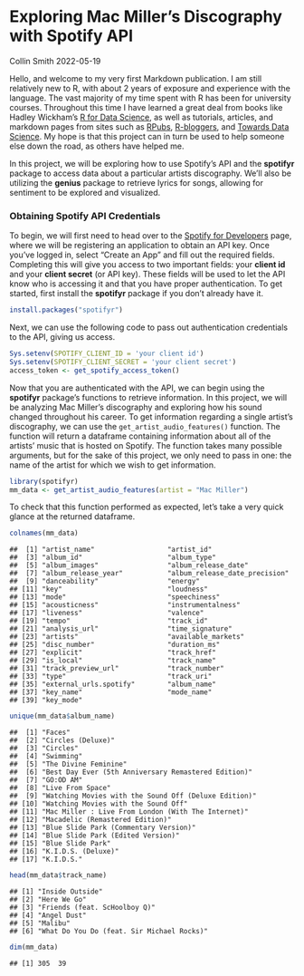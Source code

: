 Exploring Mac Miller’s Discography with Spotify API
================
Collin Smith
2022-05-19

Hello, and welcome to my very first Markdown publication. I am still
relatively new to R, with about 2 years of exposure and experience with
the language. The vast majority of my time spent with R has been for
university courses. Throughout this time I have learned a great deal
from books like Hadley Wickham’s [R for Data
Science](https://r4ds.had.co.nz/), as well as tutorials, articles, and
markdown pages from sites such as [RPubs](https://rpubs.com/),
[R-bloggers](https://www.r-bloggers.com/), and [Towards Data
Science](https://towardsdatascience.com/). My hope is that this project
can in turn be used to help someone else down the road, as others have
helped me.

In this project, we will be exploring how to use Spotify’s API and the
**spotifyr** package to access data about a particular artists
discography. We’ll also be utilizing the **genius** package to retrieve
lyrics for songs, allowing for sentiment to be explored and visualized.

### Obtaining Spotify API Credentials

To begin, we will first need to head over to the [Spotify for
Developers](https://developer.spotify.com/dashboard/) page, where we
will be registering an application to obtain an API key. Once you’ve
logged in, select “Create an App” and fill out the required fields.
Completing this will give you access to two important fields: your
**client id** and your **client secret** (or API key). These fields will
be used to let the API know who is accessing it and that you have proper
authentication. To get started, first install the **spotifyr** package
if you don’t already have it.

``` r
install.packages("spotifyr")
```

Next, we can use the following code to pass out authentication
credentials to the API, giving us access.

``` r
Sys.setenv(SPOTIFY_CLIENT_ID = 'your client id')
Sys.setenv(SPOTIFY_CLIENT_SECRET = 'your client secret')
access_token <- get_spotify_access_token()
```

Now that you are authenticated with the API, we can begin using the
**spotifyr** package’s functions to retrieve information. In this
project, we will be analyzing Mac Miller’s discography and exploring how
his sound changed throughout his career. To get information regarding a
single artist’s discography, we can use the
`get_artist_audio_features()` function. The function will return a
dataframe containing information about all of the artists’ music that is
hosted on Spotify. The function takes many possible arguments, but for
the sake of this project, we only need to pass in one: the name of the
artist for which we wish to get information.

``` r
library(spotifyr)
mm_data <- get_artist_audio_features(artist = "Mac Miller")
```

To check that this function performed as expected, let’s take a very
quick glance at the returned dataframe.

``` r
colnames(mm_data)
```

    ##  [1] "artist_name"                  "artist_id"                   
    ##  [3] "album_id"                     "album_type"                  
    ##  [5] "album_images"                 "album_release_date"          
    ##  [7] "album_release_year"           "album_release_date_precision"
    ##  [9] "danceability"                 "energy"                      
    ## [11] "key"                          "loudness"                    
    ## [13] "mode"                         "speechiness"                 
    ## [15] "acousticness"                 "instrumentalness"            
    ## [17] "liveness"                     "valence"                     
    ## [19] "tempo"                        "track_id"                    
    ## [21] "analysis_url"                 "time_signature"              
    ## [23] "artists"                      "available_markets"           
    ## [25] "disc_number"                  "duration_ms"                 
    ## [27] "explicit"                     "track_href"                  
    ## [29] "is_local"                     "track_name"                  
    ## [31] "track_preview_url"            "track_number"                
    ## [33] "type"                         "track_uri"                   
    ## [35] "external_urls.spotify"        "album_name"                  
    ## [37] "key_name"                     "mode_name"                   
    ## [39] "key_mode"

``` r
unique(mm_data$album_name)
```

    ##  [1] "Faces"                                              
    ##  [2] "Circles (Deluxe)"                                   
    ##  [3] "Circles"                                            
    ##  [4] "Swimming"                                           
    ##  [5] "The Divine Feminine"                                
    ##  [6] "Best Day Ever (5th Anniversary Remastered Edition)" 
    ##  [7] "GO:OD AM"                                           
    ##  [8] "Live From Space"                                    
    ##  [9] "Watching Movies with the Sound Off (Deluxe Edition)"
    ## [10] "Watching Movies with the Sound Off"                 
    ## [11] "Mac Miller : Live From London (With The Internet)"  
    ## [12] "Macadelic (Remastered Edition)"                     
    ## [13] "Blue Slide Park (Commentary Version)"               
    ## [14] "Blue Slide Park (Edited Version)"                   
    ## [15] "Blue Slide Park"                                    
    ## [16] "K.I.D.S. (Deluxe)"                                  
    ## [17] "K.I.D.S."

``` r
head(mm_data$track_name)
```

    ## [1] "Inside Outside"                          
    ## [2] "Here We Go"                              
    ## [3] "Friends (feat. ScHoolboy Q)"             
    ## [4] "Angel Dust"                              
    ## [5] "Malibu"                                  
    ## [6] "What Do You Do (feat. Sir Michael Rocks)"

``` r
dim(mm_data)
```

    ## [1] 305  39
